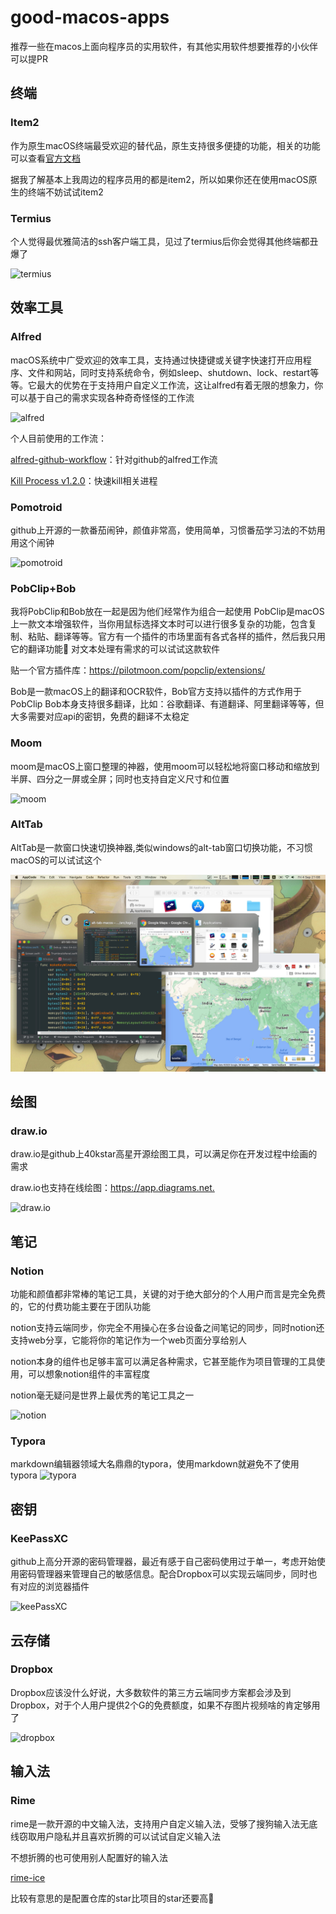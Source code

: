 # good-macos-apps

推荐一些在macos上面向程序员的实用软件，有其他实用软件想要推荐的小伙伴可以提PR

## 终端

### Item2

作为原生macOS终端最受欢迎的替代品，原生支持很多便捷的功能，相关的功能可以查看[官方文档
](https://iterm2.com/features.html)

据我了解基本上我周边的程序员用的都是item2，所以如果你还在使用macOS原生的终端不妨试试item2

### Termius

个人觉得最优雅简洁的ssh客户端工具，见过了termius后你会觉得其他终端都丑爆了

![termius](https://assets-global.website-files.com/5c7036349b5477bf13f828cf/63740534a0506693ddd927b6_Macbook%20Pro%20Hero-min.png)

## 效率工具

### Alfred

macOS系统中广受欢迎的效率工具，支持通过快捷键或关键字快速打开应用程序、文件和网站，同时支持系统命令，例如sleep、shutdown、lock、restart等等。它最大的优势在于支持用户自定义工作流，这让alfred有着无限的想象力，你可以基于自己的需求实现各种奇奇怪怪的工作流

![alfred](https://www.alfredapp.com/media/pages/home-v5/alfred-results.png)

个人目前使用的工作流：

[alfred-github-workflow](https://github.com/gharlan/alfred-github-workflow)：针对github的alfred工作流

[Kill Process v1.2.0](https://github.com/ngreenstein/alfred-process-killer)：快速kill相关进程

### Pomotroid

github上开源的一款番茄闹钟，颜值非常高，使用简单，习惯番茄学习法的不妨用用这个闹钟

![pomotroid](https://github.com/Splode/pomotroid/raw/master/.github/images/pomotroid-screens.png)

### PobClip+Bob

我将PobClip和Bob放在一起是因为他们经常作为组合一起使用
PobClip是macOS上一款文本增强软件，当你用鼠标选择文本时可以进行很多复杂的功能，包含复制、粘贴、翻译等等。官方有一个插件的市场里面有各式各样的插件，然后我只用它的翻译功能🐶
对文本处理有需求的可以试试这款软件

贴一个官方插件库：<https://pilotmoon.com/popclip/extensions/>

Bob是一款macOS上的翻译和OCR软件，Bob官方支持以插件的方式作用于PobClip
Bob本身支持很多翻译，比如：谷歌翻译、有道翻译、阿里翻译等等，但大多需要对应api的密钥，免费的翻译不太稳定

### Moom

moom是macOS上窗口整理的神器，使用moom可以轻松地将窗口移动和缩放到半屏、四分之一屏或全屏；同时也支持自定义尺寸和位置

![moom](https://manytricks.com/moom/images/v2/the_palette.png)

### AltTab

AltTab是一款窗口快速切换神器,类似windows的alt-tab窗口切换功能，不习惯macOS的可以试试这个

![altTab](https://github.com/lwouis/alt-tab-macos/raw/master/docs/public/demo/frontpage.jpg)

## 绘图

### draw.io

draw.io是github上40kstar高星开源绘图工具，可以满足你在开发过程中绘画的需求

draw.io也支持在线绘图：<https://app.diagrams.net.>

![draw.io](https://www.drawio.com/assets/img/blog/addon-google-docs-examples.png)

## 笔记

### Notion

功能和颜值都非常棒的笔记工具，关键的对于绝大部分的个人用户而言是完全免费的，它的付费功能主要在于团队功能

notion支持云端同步，你完全不用操心在多台设备之间笔记的同步，同时notion还支持web分享，它能将你的笔记作为一个web页面分享给别人

notion本身的组件也足够丰富可以满足各种需求，它甚至能作为项目管理的工具使用，可以想象notion组件的丰富程度

notion毫无疑问是世界上最优秀的笔记工具之一

![notion](https://www.notion.so/cdn-cgi/image/format=auto,width=3840,quality=90/front-static/pages/home/sidekick-desktop-app.png)

### Typora

markdown编辑器领域大名鼎鼎的typora，使用markdown就避免不了使用typora
![typora](https://typora.io/img/new/lists.png)

## 密钥

### KeePassXC

github上高分开源的密码管理器，最近有感于自己密码使用过于单一，考虑开始使用密码管理器来管理自己的敏感信息。配合Dropbox可以实现云端同步，同时也有对应的浏览器插件

![keePassXC](https://keepassxc.org/assets/img/screenshots/autotype_entrylevel.png)

## 云存储

### Dropbox

Dropbox应该没什么好说，大多数软件的第三方云端同步方案都会涉及到Dropbox，对于个人用户提供2个G的免费额度，如果不存图片视频啥的肯定够用了

![dropbox](https://fjord.dropboxstatic.com/warp/conversion/dropbox/warp/en-us/business/CollabBrowse_2-zh_CN@2x.png?id=57061b90-7c97-4bf8-acb3-aa3683da3911&output_type=webp)

## 输入法

### Rime

rime是一款开源的中文输入法，支持用户自定义输入法，受够了搜狗输入法无底线窃取用户隐私并且喜欢折腾的可以试试自定义输入法

不想折腾的也可使用别人配置好的输入法

[rime-ice](https://github.com/iDvel/rime-ice)

比较有意思的是配置仓库的star比项目的star还要高🐶
